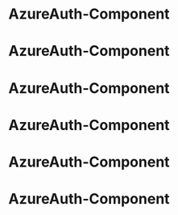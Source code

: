 # AzureAuth-Component
# AzureAuth-Component
# AzureAuth-Component
# AzureAuth-Component
# AzureAuth-Component
# AzureAuth-Component
